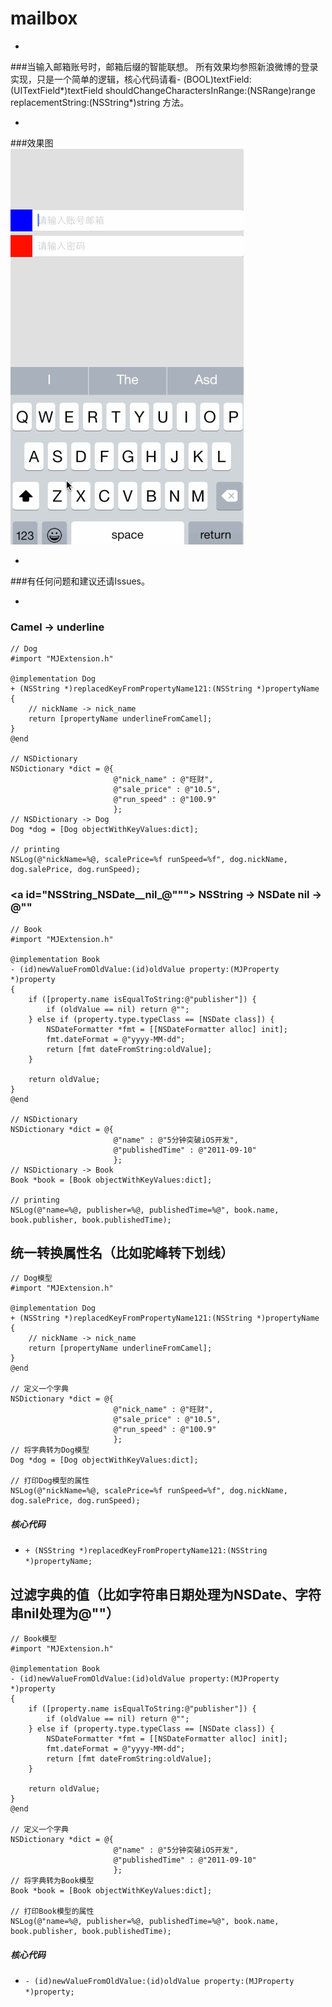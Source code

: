 # mailbox

-
###当输入邮箱账号时，邮箱后缀的智能联想。
所有效果均参照新浪微博的登录实现，只是一个简单的逻辑，核心代码请看- (BOOL)textField:(UITextField*)textField shouldChangeCharactersInRange:(NSRange)range replacementString:(NSString*)string
方法。

-
###效果图<br>
![](https://github.com/YAANNZ/mailbox/blob/master/gif/mailbox.gif "演示")

-
###有任何问题和建议还请Issues。

-
### <a id="Camel_underline"></a> Camel -> underline
```objc
// Dog 
#import "MJExtension.h"

@implementation Dog
+ (NSString *)replacedKeyFromPropertyName121:(NSString *)propertyName
{
    // nickName -> nick_name
    return [propertyName underlineFromCamel];
}
@end

// NSDictionary
NSDictionary *dict = @{
                       @"nick_name" : @"旺财",
                       @"sale_price" : @"10.5",
                       @"run_speed" : @"100.9"
                       };
// NSDictionary -> Dog
Dog *dog = [Dog objectWithKeyValues:dict];

// printing
NSLog(@"nickName=%@, scalePrice=%f runSpeed=%f", dog.nickName, dog.salePrice, dog.runSpeed);
```

### <a id="NSString_NSDate__nil_@"""></a> NSString -> NSDate  nil -> @""
```objc
// Book
#import "MJExtension.h"

@implementation Book
- (id)newValueFromOldValue:(id)oldValue property:(MJProperty *)property
{
    if ([property.name isEqualToString:@"publisher"]) {
        if (oldValue == nil) return @"";
    } else if (property.type.typeClass == [NSDate class]) {
        NSDateFormatter *fmt = [[NSDateFormatter alloc] init];
        fmt.dateFormat = @"yyyy-MM-dd";
        return [fmt dateFromString:oldValue];
    }

    return oldValue;
}
@end

// NSDictionary
NSDictionary *dict = @{
                       @"name" : @"5分钟突破iOS开发",
                       @"publishedTime" : @"2011-09-10"
                       };
// NSDictionary -> Book
Book *book = [Book objectWithKeyValues:dict];

// printing
NSLog(@"name=%@, publisher=%@, publishedTime=%@", book.name, book.publisher, book.publishedTime);
```

## 统一转换属性名（比如驼峰转下划线）
```objc
// Dog模型
#import "MJExtension.h"

@implementation Dog
+ (NSString *)replacedKeyFromPropertyName121:(NSString *)propertyName
{
    // nickName -> nick_name
    return [propertyName underlineFromCamel];
}
@end

// 定义一个字典
NSDictionary *dict = @{
                       @"nick_name" : @"旺财",
                       @"sale_price" : @"10.5",
                       @"run_speed" : @"100.9"
                       };
// 将字典转为Dog模型
Dog *dog = [Dog objectWithKeyValues:dict];

// 打印Dog模型的属性
NSLog(@"nickName=%@, scalePrice=%f runSpeed=%f", dog.nickName, dog.salePrice, dog.runSpeed);
```
##### 核心代码
* `+ (NSString *)replacedKeyFromPropertyName121:(NSString *)propertyName;`


## 过滤字典的值（比如字符串日期处理为NSDate、字符串nil处理为@""）
```objc
// Book模型
#import "MJExtension.h"

@implementation Book
- (id)newValueFromOldValue:(id)oldValue property:(MJProperty *)property
{
    if ([property.name isEqualToString:@"publisher"]) {
        if (oldValue == nil) return @"";
    } else if (property.type.typeClass == [NSDate class]) {
        NSDateFormatter *fmt = [[NSDateFormatter alloc] init];
        fmt.dateFormat = @"yyyy-MM-dd";
        return [fmt dateFromString:oldValue];
    }
    
    return oldValue;
}
@end

// 定义一个字典
NSDictionary *dict = @{
                       @"name" : @"5分钟突破iOS开发",
                       @"publishedTime" : @"2011-09-10"
                       };
// 将字典转为Book模型
Book *book = [Book objectWithKeyValues:dict];

// 打印Book模型的属性
NSLog(@"name=%@, publisher=%@, publishedTime=%@", book.name, book.publisher, book.publishedTime);
```
##### 核心代码
* `- (id)newValueFromOldValue:(id)oldValue property:(MJProperty *)property;`
